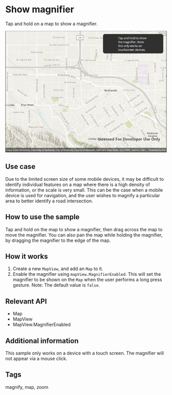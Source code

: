 # Show magnifier

Tap and hold on a map to show a magnifier.

![Image of show magnifier](showmagnifier.jpg)

## Use case

Due to the limited screen size of some mobile devices, it may be difficult to identify individual features on a map where there is a high density of information, or the scale is very small. This can be the case when a mobile device is used for navigation, and the user wishes to magnify a particular area to better identify a road intersection.

## How to use the sample

Tap and hold on the map to show a magnifier, then drag across the map to move the magnifier. You can also pan the map while holding the magnifier, by dragging the magnifier to the edge of the map.

## How it works

1. Create a new `MapView`, and add an `Map` to it.
2. Enable the magnifier using `mapView.MagnifierEnabled`. This will set the magnifier to be shown on the `Map` when the user performs a long press gesture. Note: The default value is `false`.

## Relevant API

* Map
* MapView
* MapView.MagnifierEnabled

## Additional information

This sample only works on a device with a touch screen. The magnifier will not appear via a mouse click.

## Tags

magnify, map, zoom